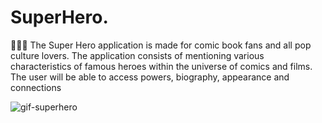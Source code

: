 # SuperHero.

🦸🏻‍♂️ The Super Hero application is made for comic book fans and all pop culture lovers. The application consists of mentioning various characteristics of famous heroes within the universe of comics and films. The user will be able to access powers, biography, appearance and connections

![gif-superhero](https://github.com/devnestali/SuperHero./assets/115426738/03fdd399-e378-4117-a82f-585992fb73dc)
